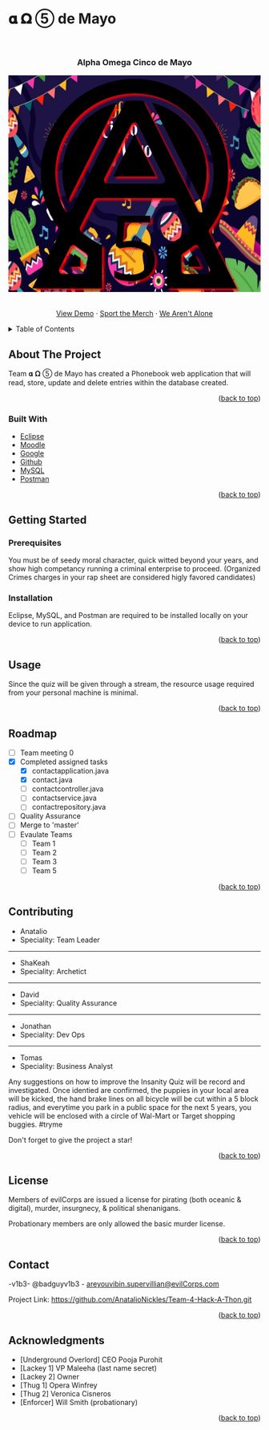 # 𝛂 𝛀 ⑤ de Mayo

<div id="top"></div>
<br />
<div align="center">

<h3 align="center">Alpha Omega Cinco de Mayo</h3>
  <img src="https://github.com/NoirPhantom/Contact-RESTAPI/blob/master/Alpha_Omega_Cinco_de_Mayo.png">

  <p align="center">
    <br />
    <a href="https://www.google.com/search?q=hi+alex!&sxsrf=APq-WBveHwk7TQkUhLdjIJ-ZS-DF2I0wTQ:1649436844712&source=lnms&tbm=isch&sa=X&ved=2ahUKEwiMmNWJ94T3AhXNkmoFHVejA_cQ_AUoAXoECAIQAw&biw=1920&bih=899&dpr=1">View Demo</a>
    ·
    <a href="https://www.redbubble.com/i/hoodie/Cinco-de-Mayo-by-DetourShirts/7133062.VY21C?country_code=US&msclkid=22a14a566467138f9446282747984933&utm_source=bing&utm_medium=cpc&utm_campaign=B.PLA%20-%20G.USA%20-%20L.ENG&utm_term=4580015687033094&utm_content=Desktop&gclid=22a14a566467138f9446282747984933&gclsrc=3p.ds">Sport the Merch</a>
    ·
    <a href="https://www.socialmediatoday.com/news/yellow-pages-vs-digital-marketing-is-the-phone-book-really-dead/516574/">We Aren't Alone</a>
  </p>
</div>



<details>
  <summary>Table of Contents</summary>
  <ol>
    <li>
      <a href="#about-the-project">About The Project</a>
      <ul>
        <li><a href="#built-with">Built With</a></li>
      </ul>
    </li>
    <li>
      <a href="#getting-started">Getting Started</a>
      <ul>
        <li><a href="#prerequisites">Prerequisites</a></li>
        <li><a href="#installation">Installation</a></li>
      </ul>
    </li>
    <li><a href="#usage">Usage</a></li>
    <li><a href="#roadmap">Roadmap</a></li>
    <li><a href="#contributing">Contributing</a></li>
    <li><a href="#license">License</a></li>
    <li><a href="#contact">Contact</a></li>
    <li><a href="#acknowledgments">Acknowledgments</a></li>
  </ol>
</details>


## About The Project

 Team 𝛂 𝛀 ⑤ de Mayo has created a Phonebook web application that will read, store, update and delete entries within the database created.


<p align="right">(<a href="#top">back to top</a>)</p>

### Built With

* [Eclipse](https://www.eclipse.org/downloads/)
* [Moodle](http://siux.vanguard.xpxtraining.com/course/view.php?id=6/)
* [Google](https://www.google.com/)
* [Github](https://github.com/)
* [MySQL](https://dev.mysql.com/downloads/installer/)
* [Postman](https://www.postman.com/downloads/)

<p align="right">(<a href="#top">back to top</a>)</p>




## Getting Started


### Prerequisites

You must be of seedy moral character, quick witted beyond your years, and show high competancy running a criminal enterprise to proceed. (Organized Crimes charges in your rap sheet are considered higly favored candidates)


### Installation

Eclipse, MySQL, and Postman are required to be installed locally on your device to run application.

<p align="right">(<a href="#top">back to top</a>)</p>




## Usage

Since the quiz will be given through a stream, the resource usage required from your personal machine is minimal.  

<p align="right">(<a href="#top">back to top</a>)</p>




## Roadmap

- [ ] Team meeting 0
- [X] Completed assigned tasks
    - [X] contactapplication.java
    - [X] contact.java
    - [ ] contactcontroller.java
    - [ ] contactservice.java
    - [ ] contactrepository.java
- [ ] Quality Assurance
- [ ] Merge to 'master'
- [ ] Evaulate Teams
    - [ ] Team 1
    - [ ] Team 2
    - [ ] Team 3
    - [ ] Team 5

<p align="right">(<a href="#top">back to top</a>)</p>




## Contributing

* Anatalio
* Speciality: Team Leader
 -----------------------
* ShaKeah
* Speciality: Archetict

 -----------------------
* David
* Speciality: Quality Assurance

 -----------------------
* Jonathan
* Speciality: Dev Ops

 -----------------------
*  Tomas
* Speciality: Business Analyst

Any suggestions on how to improve the Insanity Quiz will be record and investigated. Once identied are confirmed, the puppies in your local area will be kicked, the hand brake lines on all bicycle will be cut within a 5 block radius, and everytime you park in a public space for the next 5 years, you vehicle will be enclosed with a circle of Wal-Mart or Target shopping buggies. #tryme

Don't forget to give the project a star!

<p align="right">(<a href="#top">back to top</a>)</p>


## License

Members of evilCorps are issued a license for pirating (both oceanic & digital), murder, insurgnecy, & political shenanigans.

Probationary members are only allowed the basic murder license.

<p align="right">(<a href="#top">back to top</a>)</p>


## Contact

-v1b3- @badguyv1b3 - areyouvibin.supervillian@evilCorps.com

Project Link: https://github.com/AnatalioNickles/Team-4-Hack-A-Thon.git

<p align="right">(<a href="#top">back to top</a>)</p>



## Acknowledgments

* [Underground Overlord] CEO Pooja Purohit
* [Lackey 1] VP Maleeha (last name secret)
* [Lackey 2] Owner
* [Thug 1] Opera Winfrey
* [Thug 2] Veronica Cisneros
* [Enforcer] Will Smith (probationary)


<p align="right">(<a href="#top">back to top</a>)</p>
